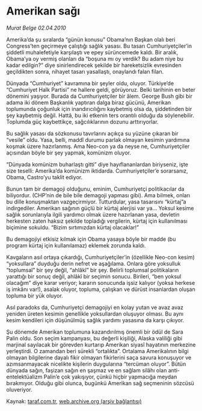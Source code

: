 # Amerikan sağı

*Murat Belge 02.04.2010*

<div class="yazi"><p>Amerika’da şu sıralarda “günün konusu” Obama’nın Başkan olalı beri Congress’ten geçirmeye çalıştığı sağlık yasası. Bu tasarı Cumhuriyetçiler’in şiddetli muhalefetiyle karşılaştı ve epey sürüncemede kaldı. Bir aralık, Obama’ya oy vermiş olanları da “boşuna mı oy verdik? Bu adam niye bu kadar edilgin?” diye sinirlendirecek şekilde bir hareketsizlik evresinden geçildikten sonra, nihayet tasarı yasallaştı, onaylandı falan filan. </p>
<p>Dünyada “Cumhuriyet” kavramına bir şeyler oldu, oluyor. Türkiye’de “Cumhuriyet Halk Partisi” ne hallere geldi, görüyoruz. Belki tarihinin en beter dönemini yaşıyor. Burada da Cumhuriyetçiler bir âlem. George Bush gibi bir adama iki dönem Başkanlık yaptıran dalga biraz gücünü, Amerikan toplumunda çoğunluk için inandırıcılığını kaybetmiş olsa da, şiddetinden bir şey kaybetmiş değil. Hattâ, bu iki etkenin ters orantılı olduğu da söylenebilir. Toplumda güç kaybettikçe, sağcılıklarının dozunu arttırıyorlar. </p>
<p>Bu sağlık yasası da sözkonusu tavırlarını açıkça su yüzüne çıkaran bir “vesile” oldu. Yasa, belli, maddî durumu parlak olmayan kesimin yardımına koşmak üzere hazırlanmış. Ama Neo-con ya da neyse ne, Cumhuriyetçiler açısından böyle bir şey yapmak, komünizm oluyor. </p>
<p>“Dünyada komünizm buharlaştı gitti” diye hayıflananlardan biriyseniz, işte size teselli: Amerika’da komünizm iktidarda. Cumhuriyetçiler’e sorarsanız, Obama, Castro’yu taklit ediyor. </p>
<p>Bunun tam bir demagoji olduğunu, eminim, Cumhuriyetçi politikacılar da biliyordur. (CHP’nin de bile bile demagoji yapması gibi). Ama bilmek, onları bu dille konuşmaktan vazgeçirmiyor. Tutturdular, yasa tasarısını “kürtaj”a indirgediler. Amerikan sağının güçlü bir kürtaj alerjisi var ya... Yoksul kesime sağlık sorunlarıyla ilgili yardımcı olmak üzere hazırlanan yasa, devletin herkesten zaten haksız şekilde topladığı vergilerin, kürtaj için kullanılması biçimine sokuldu. “Bizim sırtımızdan kürtaj olacaklar!” </p>
<p>Bu demagojiyi etkisiz kılmak için Obama yasaya böyle bir madde (bu program kürtaj için kullanılamaz) eklemek zorunda kaldı.</p>
<p>Kavgaların asıl ortaya çıkardığı, Cumhuriyetçiler’in (özellikle Neo-con kesim) “yoksullara” duyduğu derin nefret ve aşağılama. Onlara göre yoksulluk “toplumsal” bir şey değil, “ahlâkî” bir şey. Belirli toplumsal politikaların yarattığı bir sonuç değil, ahlâkî bir seçimin sonucu. Birileri, “ben yoksul olacağım” diye karar veriyor; kararın sonucunda işsiz kalıyor (yoksa herkese iş imkânı var!), asalak oluyor, topluma, çalışkan ve dürüst insanlardan oluşan topluma bir yük oluyor.</p>
<p>Asıl paradoks da, Cumhuriyetçi demagojiyi en kolay yutan ve avaz avaz yeniden üreten kesimin genellikle yoksullardan oluşuyor olması. Bu aynı kesim kendileri için düşünülmüş sağlık yardımı yasasına da karşı çıkıyor. </p>
<p>Şu dönemde Amerikan toplumuna kazandırılmış önemli bir ödül de Sara Palin oldu. Son seçim kampanyası, bu değerli kişiliği, Alaska valiliği gibi marjinal sayılacak bir görevden kurtarıp Amerikan siyasî hayatının merkezine yerleştirdi. O zamandan beri sürekli “ortalıkta”. Ortalama Amerikalının bilgi olmayan bilgilerine dayalı fikir olmayan fikirlerini saça savura konuşuyor ve azımsanmayacak nicelikte kişilerin duygularına “tercüman oluyor”. Bütün dünyada sağın, faşizan sağın en şaşmaz ve en sağlam silâhı olan anti-entelektüalizm Palin’e çok yakışıyor, çünkü hiçbir yapmacığa meydan bırakmıyor. Olduğu gibi olunca, bugünkü Amerikan sağ seçmeninin sözcüsü oluveriyor.</p></div>

Kaynak: [taraf.com.tr](http://www.taraf.com.tr:80/makale/10720.htm), [web.archive.org (arşiv bağlantısı)](http://web.archive.org/web/20100405192131/http://www.taraf.com.tr:80/makale/10720.htm)
